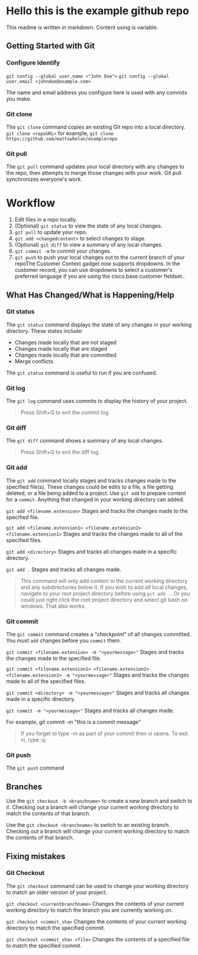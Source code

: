 # Hello this is the example github repo

This readme is written in markdown.
Content using <these brackets> is variable.

## Getting Started with Git
### Configure Identify
`git config --global user.name <"John Doe">`
`git config --global user.email <johndoe@example.com>`

The name and email address you configure here is used with any commits you make.

### Git clone
The `git clone` command copies an existing Git repo into a local directory.
`git clone <repoURL>` for example, `git clone https://github.com/mattswhelan/examplerepo`

### Git pull
The `git pull` command updates your local directory with any changes to the repo, then attempts to merge those changes with your work. Git pull synchronizes everyone's work.

# Workflow
1. Edit files in a repo locally.
2. (Optional) `git status` to view the state of any local changes.
3. `git pull` to update your repo.
3. `git add <changedcontent>` to select changes to stage.
4. (Optional) `git diff` to view a summary of any local changes.
5. `git commit -m` to commit your changes.
6. `git push` to push your local changes out to the current branch of your repoThe Customer Context gadget now supports dropdowns. In the customer record, you can use dropdowns to select a customer's preferred language if you are using the cisco.base.customer fieldset..


## What Has Changed/What is Happening/Help
### Git status
The `git status` command displays the state of any changes in your working directory. These states include:
* Changes made locally that are not staged
* Changes made locally that are staged
* Changes made locally that are committed
* Merge conflicts

The `git status` command is useful to run if you are confused.

### Git log
The `git log` command uses commits to display the history of your project.

>Press Shift+Q to exit the commit log.

### Git diff
The `git diff` command shows a summary of any local changes.
>Press Shift+Q to exit the diff log.

### Git add
The `git add` command locally stages and tracks changes made to the specified file(s). These changes could be edits to a file, a file getting deleted, or a file being added to a project. Use `git add` to prepare content for a `commit`. Anything that changed in your working directory can added.

`git add <filename.extension>`
Stages and tracks the changes made to the specified file.

`git add <filename.extension1> <filename.extension2> <filename.extension1>`
Stages and tracks the changes made to all of the specified files.

`git add <directory>`
Stages and tracks all changes made in a specific directory.

`git add .`
Stages and tracks all changes made.

>This command will only add content in the current working directory and any subdirectories below it. If you wish to add _all_ local changes, navigate to your root project directory before using `git add .`. Or you could just right click the root project directory and select git bash on windows. That also works.


### Git commit
The `git commit` command creates a "checkpoint" of all changes committed. You must `add` changes before you `commit` them.

`git commit <filename.extension> -m "<yourmessage>"`
Stages and tracks the changes made to the specified file.

`git commit <filename.extension1> <filename.extension2> <filename.extension1> -m "<yourmessage>"`
Stages and tracks the changes made to all of the specified files.

`git commit <directory> -m "<yourmessage>"`
Stages and tracks all changes made in a specific directory.

`git commit -m "<yourmessage>"`
Stages and tracks all changes made.

For example, git commit -m "this is a commit message"

>If you forget to type -m as part of your commit then vi opens. To exit vi, type :q.

### Git push
The `git push` command

## Branches
Use the `git checkout -b <branchname>` to create a new branch and switch to it. Checking out a branch will change your current working directory to match the contents of that branch.

Use the `git checkout <branchname>` to switch to an existing branch. Checking out a branch will change your current working directory to match the contents of that branch.

## Fixing mistakes
### Git Checkout
The `git checkout` command can be used to change your working directory to match an older version of your project.

`git checkout <currentbranchname>`
Changes the contents of your current working directory to match the branch you are currently working on.

`git checkout <commit_sha>`
Changes the contents of your current working directory to match the specified commit.

`git checkout <commit_sha> <file>`
Changes the contents of a specified file to match the specified commit.

<!--Get to this later
`git revert <commit_sha>
`Git revert functions as an undo command. Git revert undos the changes made in a specific commit without deleting the project history.


git reset --hard HEAD~1

git reset --hard <commit_sha>

git merge --abort
--->
